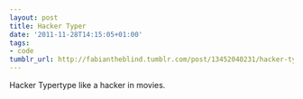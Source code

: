 ```yaml
---
layout: post
title: Hacker Typer
date: '2011-11-28T14:15:05+01:00'
tags:
- code
tumblr_url: http://fabiantheblind.tumblr.com/post/13452040231/hacker-typer
---
```

Hacker Typertype like a hacker in movies.
